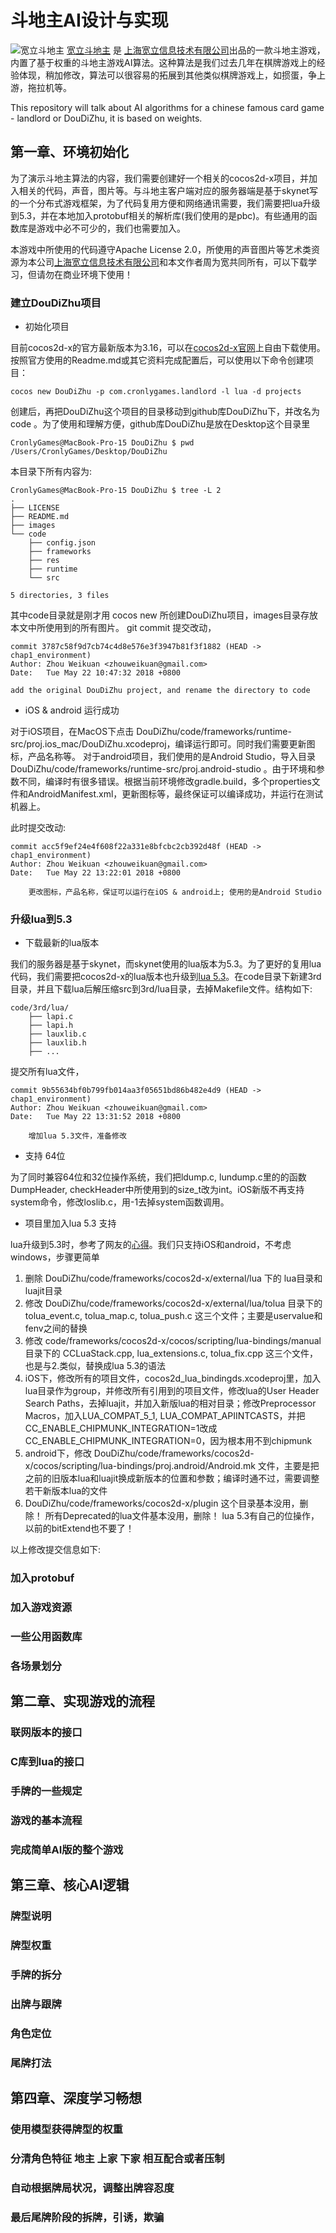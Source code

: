 # 斗地主AI设计与实现

![宽立斗地主](http://www.cronlygames.com/image/landlord.png) [宽立斗地主](http://www.cronlygames.com/download/download.php?p=com.cronlygames.landlord) 是 [上海宽立信息技术有限公司](http://www.cronlygames.com/)出品的一款斗地主游戏，内置了基于权重的斗地主游戏AI算法。这种算法是我们过去几年在棋牌游戏上的经验体现，稍加修改，算法可以很容易的拓展到其他类似棋牌游戏上，如掼蛋，争上游，拖拉机等。

This repository will talk about AI algorithms for a chinese famous card game - landlord or DouDiZhu, it is based on weights.


## 第一章、环境初始化
为了演示斗地主算法的内容，我们需要创建好一个相关的cocos2d-x项目，并加入相关的代码，声音，图片等。与斗地主客户端对应的服务器端是基于skynet写的一个分布式游戏框架，为了代码复用方便和网络通讯需要，我们需要把lua升级到5.3，并在本地加入protobuf相关的解析库(我们使用的是pbc)。有些通用的函数库是游戏中必不可少的，我们也需要加入。

本游戏中所使用的代码遵守Apache License 2.0，所使用的声音图片等艺术类资源为本公司[上海宽立信息技术有限公司](www.cronlygames.com)和本文作者周为宽共同所有，可以下载学习，但请勿在商业环境下使用！

### 建立DouDiZhu项目
* 初始化项目

目前cocos2d-x的官方最新版本为3.16，可以在[cocos2d-x官网](http://www.cocos2d-x.org)上自由下载使用。按照官方使用的Readme.md或其它资料完成配置后，可以使用以下命令创建项目：

    cocos new DouDiZhu -p com.cronlygames.landlord -l lua -d projects

创建后，再把DouDiZhu这个项目的目录移动到github库DouDiZhu下，并改名为code 。为了使用和理解方便，github库DouDiZhu是放在Desktop这个目录里
    
    CronlyGames@MacBook-Pro-15 DouDiZhu $ pwd
    /Users/CronlyGames/Desktop/DouDiZhu

本目录下所有内容为:

    CronlyGames@MacBook-Pro-15 DouDiZhu $ tree -L 2
    .
    ├── LICENSE
    ├── README.md
    ├── images
    └── code
        ├── config.json
        ├── frameworks
        ├── res
        ├── runtime
        └── src

    5 directories, 3 files

其中code目录就是刚才用 cocos new 所创建DouDiZhu项目，images目录存放本文中所使用到的所有图片。
git commit 提交改动，

    commit 3787c58f9d7cb74c4d8e576e3f3947b81f3f1882 (HEAD -> chap1_environment)
    Author: Zhou Weikuan <zhouweikuan@gmail.com>
    Date:   Tue May 22 10:47:32 2018 +0800

    add the original DouDiZhu project, and rename the directory to code
    
* iOS & android 运行成功

对于iOS项目，在MacOS下点击 DouDiZhu/code/frameworks/runtime-src/proj.ios_mac/DouDiZhu.xcodeproj，编译运行即可。同时我们需要更新图标，产品名称等。
对于android项目，我们使用的是Android Studio，导入目录DouDiZhu/code/frameworks/runtime-src/proj.android-studio 。由于环境和参数不同，编译时有很多错误。根据当前环境修改gradle.build，多个properties文件和AndroidManifest.xml，更新图标等，最终保证可以编译成功，并运行在测试机器上。

此时提交改动:

    commit acc5f9ef24e4f608f22a331e8bfcbc2cb392d48f (HEAD -> chap1_environment)
    Author: Zhou Weikuan <zhouweikuan@gmail.com>
    Date:   Tue May 22 13:22:01 2018 +0800

        更改图标，产品名称，保证可以运行在iOS & android上; 使用的是Android Studio

### 升级lua到5.3

* 下载最新的lua版本

我们的服务器是基于skynet，而skynet使用的lua版本为5.3。为了更好的复用lua代码，我们需要把cocos2d-x的lua版本也升级到[lua 5.3](http://www.lua.org/ftp/lua-5.3.4.tar.gz)。在code目录下新建3rd目录，并且下载lua后解压缩src到3rd/lua目录，去掉Makefile文件。结构如下:
    
    code/3rd/lua/
        ├── lapi.c
        ├── lapi.h
        ├── lauxlib.c
        ├── lauxlib.h
        ├── ...

提交所有lua文件，

    commit 9b55634bf0b799fb014aa3f05651bd86b482e4d9 (HEAD -> chap1_environment)
    Author: Zhou Weikuan <zhouweikuan@gmail.com>
    Date:   Tue May 22 13:31:52 2018 +0800

        增加lua 5.3文件，准备修改    

* 支持 64位

为了同时兼容64位和32位操作系统，我们把ldump.c, lundump.c里的的函数DumpHeader, checkHeader中所使用到的size_t改为int。iOS新版不再支持system命令，修改loslib.c，用-1去掉system函数调用。 

* 项目里加入lua 5.3 支持   

lua升级到5.3时，参考了网友的[心得](http://yestein.com/2015/06/09/%e5%b0%86cocos2dx%e9%87%8c%e7%9a%84lua%e5%8d%87%e7%ba%a7%e8%87%b35-3/)。我们只支持iOS和android，不考虑windows，步骤更简单

1. 删除 DouDiZhu/code/frameworks/cocos2d-x/external/lua 下的 lua目录和luajit目录
2. 修改 DouDiZhu/code/frameworks/cocos2d-x/external/lua/tolua 目录下的 tolua_event.c, tolua_map.c, tolua_push.c 这三个文件；主要是uservalue和fenv之间的替换
3. 修改 code/frameworks/cocos2d-x/cocos/scripting/lua-bindings/manual目录下的 CCLuaStack.cpp, lua_extensions.c, tolua_fix.cpp 这三个文件，也是与2.类似，替换成lua 5.3的语法
4. iOS下，修改所有的项目文件，cocos2d_lua_bindingds.xcodeproj里，加入lua目录作为group，并修改所有引用到的项目文件，修改lua的User Header Search Paths，去掉luajit，并加入新版lua的相对目录；修改Preprocessor Macros，加入LUA_COMPAT_5_1, LUA_COMPAT_APIINTCASTS，并把CC_ENABLE_CHIPMUNK_INTEGRATION=1改成CC_ENABLE_CHIPMUNK_INTEGRATION=0，因为根本用不到chipmunk
5. android下，修改 DouDiZhu/code/frameworks/cocos2d-x/cocos/scripting/lua-bindings/proj.android/Android.mk 文件，主要是把之前的旧版本lua和luajit换成新版本的位置和参数；编译时通不过，需要调整若干新版本lua的文件
6. DouDiZhu/code/frameworks/cocos2d-x/plugin 这个目录基本没用，删除！ 所有Deprecated的lua文件基本没用，删除！ lua 5.3有自己的位操作，以前的bitExtend也不要了！

以上修改提交信息如下:
    

### 加入protobuf
### 加入游戏资源
### 一些公用函数库
### 各场景划分

## 第二章、实现游戏的流程

### 联网版本的接口
### C库到lua的接口
### 手牌的一些规定
### 游戏的基本流程
### 完成简单AI版的整个游戏

## 第三章、核心AI逻辑

### 牌型说明
### 牌型权重
### 手牌的拆分
### 出牌与跟牌
### 角色定位
### 尾牌打法

## 第四章、深度学习畅想

### 使用模型获得牌型的权重
### 分清角色特征 地主 上家 下家 相互配合或者压制
### 自动根据牌局状况，调整出牌容忍度
### 最后尾牌阶段的拆牌，引诱，欺骗



